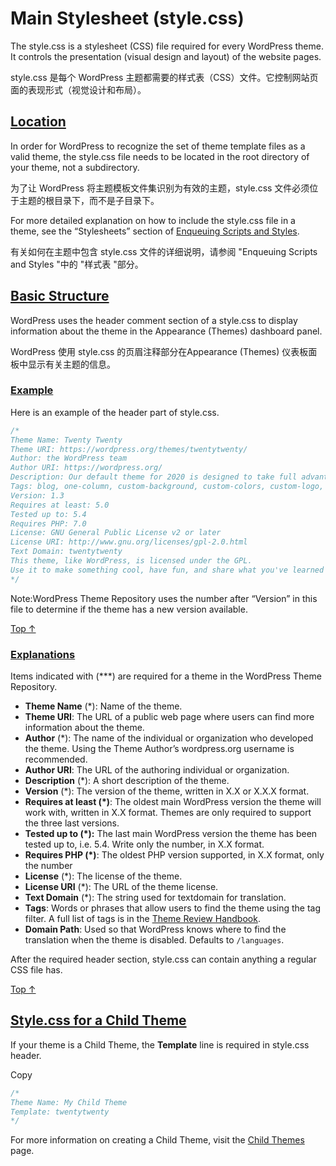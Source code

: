 # Main Stylesheet (style.css)

The style.css is a stylesheet (CSS) file required for every WordPress theme. It controls the presentation (visual design and layout) of the website pages.

style.css 是每个 WordPress 主题都需要的样式表（CSS）文件。它控制网站页面的表现形式（视觉设计和布局）。



## [Location](https://developer.wordpress.org/themes/basics/main-stylesheet-style-css/#location)

In order for WordPress to recognize the set of theme template files as a valid theme, the style.css file needs to be located in the root directory of your theme, not a subdirectory.

为了让 WordPress 将主题模板文件集识别为有效的主题，style.css 文件必须位于主题的根目录下，而不是子目录下。

For more detailed explanation on how to include the style.css file in a theme, see the “Stylesheets” section of [Enqueuing Scripts and Styles](https://developer.wordpress.org/themes/basics/including-css-javascript/#stylesheets).

有关如何在主题中包含 style.css 文件的详细说明，请参阅 "Enqueuing Scripts and Styles "中的 "样式表 "部分。



## [Basic Structure](https://developer.wordpress.org/themes/basics/main-stylesheet-style-css/#basic-structure)

WordPress uses the header comment section of a style.css to display information about the theme in the Appearance (Themes) dashboard panel.

WordPress 使用 style.css 的页眉注释部分在Appearance (Themes) 仪表板面板中显示有关主题的信息。



### [Example](https://developer.wordpress.org/themes/basics/main-stylesheet-style-css/#example)

Here is an example of the header part of style.css.



```css
/*
Theme Name: Twenty Twenty
Theme URI: https://wordpress.org/themes/twentytwenty/
Author: the WordPress team
Author URI: https://wordpress.org/
Description: Our default theme for 2020 is designed to take full advantage of the flexibility of the block editor. Organizations and businesses have the ability to create dynamic landing pages with endless layouts using the group and column blocks. The centered content column and fine-tuned typography also makes it perfect for traditional blogs. Complete editor styles give you a good idea of what your content will look like, even before you publish. You can give your site a personal touch by changing the background colors and the accent color in the Customizer. The colors of all elements on your site are automatically calculated based on the colors you pick, ensuring a high, accessible color contrast for your visitors.
Tags: blog, one-column, custom-background, custom-colors, custom-logo, custom-menu, editor-style, featured-images, footer-widgets, full-width-template, rtl-language-support, sticky-post, theme-options, threaded-comments, translation-ready, block-styles, wide-blocks, accessibility-ready
Version: 1.3
Requires at least: 5.0
Tested up to: 5.4
Requires PHP: 7.0
License: GNU General Public License v2 or later
License URI: http://www.gnu.org/licenses/gpl-2.0.html
Text Domain: twentytwenty
This theme, like WordPress, is licensed under the GPL.
Use it to make something cool, have fun, and share what you've learned with others.
*/
```

Note:WordPress Theme Repository uses the number after “Version” in this file to determine if the theme has a new version available.

[Top ↑](https://developer.wordpress.org/themes/basics/main-stylesheet-style-css/#top)

### [Explanations](https://developer.wordpress.org/themes/basics/main-stylesheet-style-css/#explanations)

Items indicated with (***) are required for a theme in the WordPress Theme Repository.

- **Theme Name** (*): Name of the theme.
- **Theme URI**: The URL of a public web page where users can find more information about the theme.
- **Author** (*): The name of the individual or organization who developed the theme. Using the Theme Author’s wordpress.org username is recommended.
- **Author URI**: The URL of the authoring individual or organization.
- **Description** (*): A short description of the theme.
- **Version** (*): The version of the theme, written in X.X or X.X.X format.
- **Requires at least (\*)**: The oldest main WordPress version the theme will work with, written in X.X format. Themes are only required to support the three last versions.
- **Tested up to (\*):** The last main WordPress version the theme has been tested up to, i.e. 5.4. Write only the number, in X.X format.
- **Requires PHP (\*)**: The oldest PHP version supported, in X.X format, only the number
- **License** (*): The license of the theme.
- **License URI** (*): The URL of the theme license.
- **Text Domain** (*): The string used for textdomain for translation.
- **Tags**: Words or phrases that allow users to find the theme using the tag filter. A full list of tags is in the [Theme Review Handbook](https://make.wordpress.org/themes/handbook/review/required/theme-tags/).
- **Domain Path**: Used so that WordPress knows where to find the translation when the theme is disabled. Defaults to `/languages`.

After the required header section, style.css can contain anything a regular CSS file has.

[Top ↑](https://developer.wordpress.org/themes/basics/main-stylesheet-style-css/#top)

## [Style.css for a Child Theme](https://developer.wordpress.org/themes/basics/main-stylesheet-style-css/#style-css-for-a-child-theme)

If your theme is a Child Theme, the **Template** line is required in style.css header.

Copy

```css
/*
Theme Name: My Child Theme
Template: twentytwenty
*/
```

For more information on creating a Child Theme, visit the [Child Themes](https://developer.wordpress.org/themes/advanced-topics/child-themes/) page.
